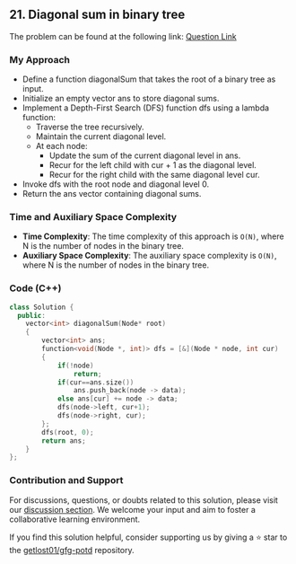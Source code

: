 ## 21. Diagonal sum in binary tree
The problem can be found at the following link: [Question Link](https://www.geeksforgeeks.org/problems/diagonal-sum-in-binary-tree/1)

### My Approach
- Define a function diagonalSum that takes the root of a binary tree as input.
- Initialize an empty vector ans to store diagonal sums.
- Implement a Depth-First Search (DFS) function dfs using a lambda function:
  - Traverse the tree recursively.
  - Maintain the current diagonal level.
  - At each node:
    - Update the sum of the current diagonal level in ans.
    - Recur for the left child with cur + 1 as the diagonal level.
    - Recur for the right child with the same diagonal level cur.
- Invoke dfs with the root node and diagonal level 0.
- Return the ans vector containing diagonal sums.

### Time and Auxiliary Space Complexity

- **Time Complexity**: The time complexity of this approach is `O(N)`, where N is the number of nodes in the binary tree.
- **Auxiliary Space Complexity**: The auxiliary space complexity is `O(N)`, where N is the number of nodes in the binary tree.

### Code (C++)
```cpp
class Solution {
  public:
    vector<int> diagonalSum(Node* root)
    {
        vector<int> ans;
        function<void(Node *, int)> dfs = [&](Node * node, int cur)
        {
            if(!node)
                return;
            if(cur==ans.size())
                ans.push_back(node -> data);
            else ans[cur] += node -> data;
            dfs(node->left, cur+1);
            dfs(node->right, cur);
        };
        dfs(root, 0);
        return ans;
    }
};
```

### Contribution and Support

For discussions, questions, or doubts related to this solution, please visit our [discussion section](https://github.com/getlost01/gfg-potd/discussions). We welcome your input and aim to foster a collaborative learning environment.

If you find this solution helpful, consider supporting us by giving a ⭐ star to the [getlost01/gfg-potd](https://github.com/getlost01/gfg-potd) repository.
